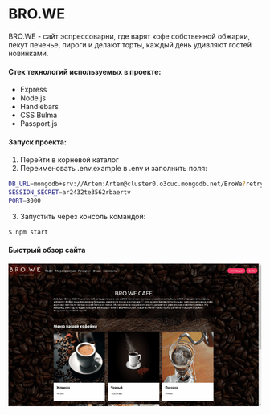 # BRO.WE
BRO.WE - сайт эспрессоварни, где варят кофе собственной обжарки, пекут печенье, пироги и делают торты, каждый день удивляют гостей новинками.

#### Стек технологий используемых в проекте:
* Express
* Node.js
* Handlebars
* CSS Bulma
* Passport.js

#### Запуск проекта:
1. Перейти в корневой каталог
2. Переименовать .env.example в .env и заполнить поля:
 ``` sh
DB_URL=mongodb+srv://Artem:Artem@cluster0.o3cuc.mongodb.net/BroWe?retryWrites=true&w=majority
SESSION_SECRET=ar2432te3562rbaertv
PORT=3000
```
3. Запустить через консоль командой:
``` sh
$ npm start
```
#### Быстрый обзор сайта
![gif](readme-assets/prev.gif)

